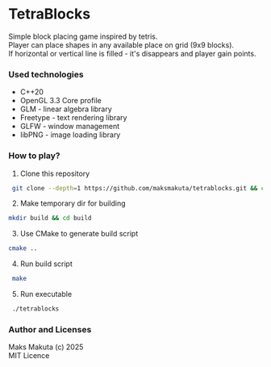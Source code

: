 # TetraBlocks

 Simple block placing game inspired by tetris.  
 Player can place shapes in any available place on grid (9x9 blocks).  
 If horizontal or vertical line is filled - it's disappears and player gain points.
 
### Used technologies

 - C++20
 - OpenGL 3.3 Core profile
 - GLM - linear algebra library
 - Freetype - text rendering library
 - GLFW - window management
 - libPNG - image loading library

### How to play?

 1. Clone this repository  
 ```sh 
  git clone --depth=1 https://github.com/maksmakuta/tetrablocks.git && cd tetrablocks 
  ```

 2. Make temporary dir for building   
 ```sh
 mkdir build && cd build
 ```  
 
 3. Use CMake to generate build script     
 ```sh
 cmake .. 
 ```  
 
 4. Run build script 
 ```sh
  make 
  ```  
 5. Run executable     
 ```sh
  ./tetrablocks 
 ```
    
### Author and Licenses
 Maks Makuta (c) 2025  
 MIT Licence